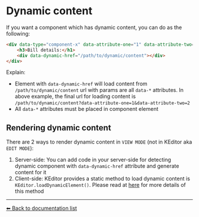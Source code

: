 # Dynamic content
If you want a component which has dynamic content, you can do as the following:
```html
<div data-type="component-x" data-attribute-one="1" data-attribute-two="2" ...>
    <h3>Bill details:</h1>
    <div data-dynamic-href="/path/to/dynamic/content"></div>
</div>
```

Explain:
 * Element with `data-dynamic-href` will load content from `/path/to/dynamic/content` url with params are all `data-*` attributes. In above example, the final url for loading content is `/path/to/dynamic/content?data-attribute-one=1&data-attribute-two=2`
 * All `data-*` attributes must be placed in component element
 
 ## Rendering dynamic content
 There are 2 ways to render dynamic content in `VIEW MODE` (not in KEditor aka `EDIT MODE`):
  1. Server-side: You can add code in your server-side for detecting dynamic component with `data-dynamic-href` attribute and generate content for it
  1. Client-side: KEditor provides a static method to load dynamic content is `KEditor.loadDynamicElement()`. Please read at [here](./methods.md) for more details of this method
  

 ---
[⬅ Back to documentation list](./index.md)
